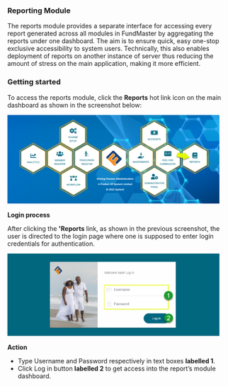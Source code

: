 ### Reporting Module

The reports module provides a separate interface for accessing every report generated across all modules in FundMaster by aggregating the reports under one dashboard. The aim is to ensure quick, easy one-stop exclusive accessibility to system users. Technically, this also enables deployment of reports on another instance of server thus reducing the amount of stress on the main application, making it more efficient. 

### Getting started

To access the reports module, click the **Reports** hot link icon on the main dashboard as shown in the screenshot below: 

<img  alt="Reports Module" width="95%" height="auto"  class="center"  src="../.vuepress/public/img/media9/dash.png">


**Login process**

After clicking the **'Reports** link, as shown in the previous screenshot, the user is directed to the login page where one is supposed to enter login credentials for authentication.

<img  alt="Reports Module" width="95%" height="auto"  class="center"  src="../.vuepress/public/img/media9/login.png">


**Action**

- Type Username and Password respectively in text boxes **labelled 1**.
- Click Log in button **labelled 2** to get access into the report’s module dashboard. 